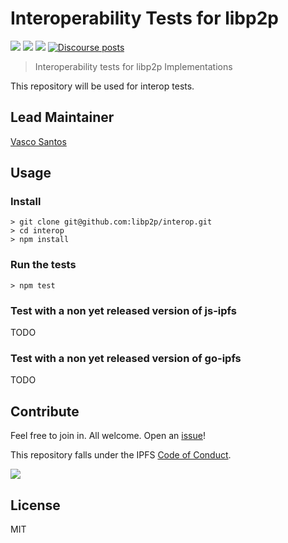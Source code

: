 # Interoperability Tests for libp2p

[![](https://img.shields.io/badge/made%20by-Protocol%20Labs-blue.svg?style=flat-square)](https://protocol.ai/)
[![](https://img.shields.io/badge/project-libp2p-yellow.svg?style=flat-square)](http://libp2p.io/)
[![](https://img.shields.io/badge/freenode-%23ipfs-blue.svg?style=flat-square)](http://webchat.freenode.net/?channels=%23libp2p)
[![Discourse posts](https://img.shields.io/discourse/https/discuss.libp2p.io/posts.svg)](https://discuss.libp2p.io)

> Interoperability tests for libp2p Implementations

This repository will be used for interop tests.

## Lead Maintainer

[Vasco Santos](https://github.com/vasco-santos)

## Usage

### Install

```
> git clone git@github.com:libp2p/interop.git
> cd interop
> npm install
```

### Run the tests

```
> npm test
```

### Test with a non yet released version of js-ipfs

TODO

### Test with a non yet released version of go-ipfs

TODO

## Contribute

Feel free to join in. All welcome. Open an [issue](https://github.com/ipfs/ipfs-interop/issues)!

This repository falls under the IPFS [Code of Conduct](https://github.com/ipfs/community/blob/master/code-of-conduct.md).

[![](https://cdn.rawgit.com/jbenet/contribute-ipfs-gif/master/img/contribute.gif)](https://github.com/ipfs/community/blob/master/contributing.md)

## License

MIT
